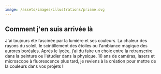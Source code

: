 ```yaml
---
image: /assets/images/illustrations/prisme.svg
---
```

## Comment j'en suis arrivée là

J'ai toujours été fascinée par la lumière et ses couleurs. La chaleur des rayons du soleil, le scintillement des étoiles ou l'ambiance magique des aurores boréales. Après le lycée, j'ai du faire un choix entre la retranscrire dans la peinture ou l'étudier dans la physique. 10 ans de caméras, lasers et microscope à fluorescence plus tard, je reviens à la création pour mettre de la couleurs dans vos projets !